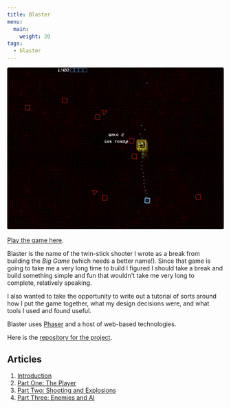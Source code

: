 ```yaml
---
title: Blaster
menu:
  main:
    weight: 20
tags:
  - blaster
---
```


![Neato screenshot of game](/games/blaster/blaster-screenshot.png "Screenshot of Blaster")

[Play the game here][playblaster].

Blaster is the name of the twin-stick shooter I wrote as a break from building the _Big Game_ (which needs a better name!). Since that game is going to take me a very long time to build I figured I should take a break and build something simple and fun that wouldn't take me very long to complete, relatively speaking.

I also wanted to take the opportunity to write out a tutorial of sorts around how I put the game together, what my design decisions were, and what tools I used and found useful.

Blaster uses [Phaser][] and a host of web-based technologies.

Here is the [repository for the project][repo].

## Articles

  1. [Introduction](/games/blaster/articles/intro)
  2. [Part One: The Player](/games/blaster/articles/part-one)
  3. [Part Two: Shooting and Explosions](/games/blaster/articles/part-two)
  4. [Part Three: Enemies and AI](/games/blaster/articles/part-three)

[playblaster]: http://blaster.drhayes.io
[phaser]: https://phaser.io/
[repo]: https://github.com/drhayes/blaster
